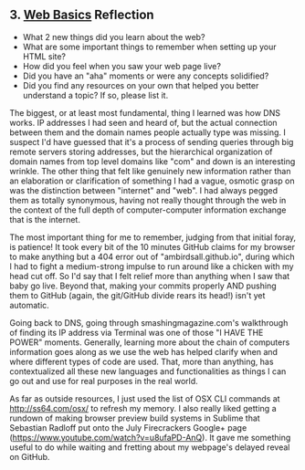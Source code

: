## 3. [Web Basics](3_web_basics/readme.md) Reflection

* What 2 new things did you learn about the web?
* What are some important things to remember when setting up your HTML site?
* How did you feel when you saw your web page live?
* Did you have an "aha" moments or were any concepts solidified?
* Did you find any resources on your own that helped you better understand a topic? If so, please list it.

The biggest, or at least most fundamental, thing I learned was how DNS works. IP addresses I had seen and heard of, but the actual connection between them and the domain names people actually type was missing. I suspect I'd have guessed that it's a process of sending queries through big remote servers storing addresses, but the hierarchical organization of domain names from top level domains like "com" and down is an interesting wrinkle. The other thing that felt like genuinely new information rather than an elaboration or clarification of something I had a vague, osmotic grasp on was the distinction between "internet" and "web". I had always pegged them as totally synonymous, having not really thought through the web in the context of the full depth of computer-computer information exchange that is the internet.

The most important thing for me to remember, judging from that initial foray, is patience! It took every bit of the 10 minutes GitHub claims for my browser to make anything but a 404 error out of "ambirdsall.github.io", during which I had to fight a medium-strong impulse to run around like a chicken with my head cut off. So I'd say that I felt relief more than anything when I saw that baby go live. Beyond that, making your commits properly AND pushing them to GitHub (again, the git/GitHub divide rears its head!) isn't yet automatic.

Going back to DNS, going through smashingmagazine.com's walkthrough of finding its IP address via Terminal was one of those "I HAVE THE POWER" moments. Generally, learning more about the chain of computers information goes along as we use the web has helped clarify when and where different types of code are used. That, more than anything, has contextualized all these new languages and functionalities as things I can go out and use for real purposes in the real world.

As far as outside resources, I just used the list of OSX CLI commands at http://ss64.com/osx/ to refresh my memory. I also really liked getting a rundown of making browser preview build systems in Sublime that Sebastian Radloff put onto the July Firecrackers Google+ page (https://www.youtube.com/watch?v=u8ufaPD-AnQ). It gave me something useful to do while waiting and fretting about my webpage's delayed reveal on GitHub.